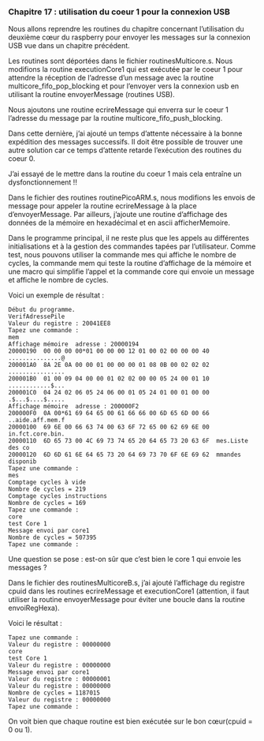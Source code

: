 ### Chapitre 17 : utilisation du coeur 1 pour la connexion USB

Nous allons reprendre les routines du chapitre  concernant l’utilisation du deuxième cœur du raspberry pour envoyer les messages sur la connexion USB vue dans un chapitre précédent. 

Les routines sont déportées dans le fichier routinesMulticore.s. Nous modifions la routine executionCore1 qui est exécutée par le coeur 1 pour attendre la réception de l’adresse d’un message avec la routine multicore_fifo_pop_blocking et pour l’envoyer vers la connexion usb en utilisant la routine envoyerMessage (routines USB).

Nous ajoutons une routine ecrireMessage qui enverra sur le coeur 1 l’adresse du message par la routine multicore_fifo_push_blocking.

Dans cette dernière, j’ai ajouté un temps d’attente nécessaire à la bonne expédition des messages successifs. Il doit être possible de trouver une autre solution car ce temps d’attente retarde l’exécution des routines du coeur 0.

J’ai essayé de le mettre dans la routine du coeur 1 mais cela entraîne un dysfonctionnement !!

Dans le fichier des routines routinePicoARM.s, nous modifions les envois de message pour appeler la routine ecrireMessage à la place d’envoyerMessage. 
Par ailleurs, j’ajoute une routine d’affichage des données de la mémoire en hexadécimal et en ascii afficherMemoire.

Dans le programme principal, il ne reste plus que les appels au différentes initialisations et à la gestion des commandes tapées par l’utilisateur.
Comme test, nous pouvons utiliser la commande mes qui affiche le nombre de cycles, la commande mem qui teste la routine d’affichage de la mémoire et une macro qui simplifie l’appel et la commande core qui envoie un message et affiche le nombre de cycles.

Voici un exemple de résultat :
```
Début du programme.
VerifAdressePile
Valeur du registre : 20041EE8
Tapez une commande :
mem
Affichage mémoire  adresse : 20000194
20000190  00 00 00 00*01 00 00 00 12 01 00 02 00 00 00 40  ...............@
200001A0  8A 2E 0A 00 00 01 00 00 00 01 08 0B 00 02 02 02  ................
200001B0  01 00 09 04 00 00 01 02 02 00 00 05 24 00 01 10  ............$...
200001C0  04 24 02 06 05 24 06 00 01 05 24 01 00 01 00 00  .$...$....$.....
Affichage mémoire  adresse : 200000F2
200000F0  0A 00*61 69 64 65 00 61 66 66 00 6D 65 6D 00 66  ..aide.aff.mem.f
20000100  69 6E 00 66 63 74 00 63 6F 72 65 00 62 69 6E 00  in.fct.core.bin.
20000110  6D 65 73 00 4C 69 73 74 65 20 64 65 73 20 63 6F  mes.Liste des co
20000120  6D 6D 61 6E 64 65 73 20 64 69 73 70 6F 6E 69 62  mmandes disponib
Tapez une commande :
mes
Comptage cycles à vide
Nombre de cycles = 219
Comptage cycles instructions
Nombre de cycles = 169
Tapez une commande :
core
test Core 1
Message envoi par core1
Nombre de cycles = 507395
Tapez une commande :
```
Une question se pose : est-on sûr que c’est bien le core 1 qui envoie les messages ?

Dans le fichier des routinesMulticoreB.s, j’ai ajouté l’affichage du registre cpuid dans les routines ecrireMessage et executionCore1 (attention, il faut utiliser la routine envoyerMessage pour éviter une boucle dans la routine envoiRegHexa).

Voici le résultat :
```
Tapez une commande :
Valeur du registre : 00000000
core
test Core 1
Valeur du registre : 00000000
Message envoi par core1
Valeur du registre : 00000001
Valeur du registre : 00000000
Nombre de cycles = 1187015
Valeur du registre : 00000000
Tapez une commande :
```
On voit bien que chaque routine est bien exécutée sur le bon cœur(cpuid = 0 ou 1).
